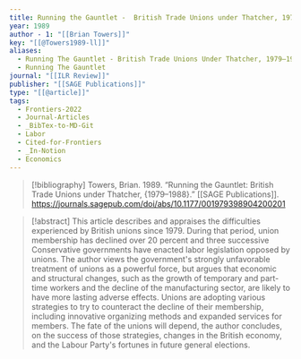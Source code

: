 ```yaml
---
title: Running the Gauntlet -  British Trade Unions under Thatcher, 1979–1988
year: 1989
author - 1: "[[Brian Towers]]"
key: "[[@Towers1989-ll]]"
aliases:
  - Running The Gauntlet - British Trade Unions Under Thatcher, 1979–1988
  - Running The Gauntlet
journal: "[[ILR Review]]"
publisher: "[[SAGE Publications]]"
type: "[[@article]]"
tags:
  - Frontiers-2022
  - Journal-Articles
  - _BibTex-to-MD-Git
  - Labor
  - Cited-for-Frontiers
  - _In-Notion
  - Economics
---
```


> [!bibliography]
> Towers, Brian. 1989. “Running the Gauntlet: British Trade Unions under Thatcher, {1979–1988}.” [[SAGE Publications]]. https://journals.sagepub.com/doi/abs/10.1177/001979398904200201

> [!abstract]
> This article describes and appraises the difficulties experienced by British unions since 1979. During that period, union membership has declined over 20 percent and three successive Conservative governments have enacted labor legislation opposed by unions. The author views the government's strongly unfavorable treatment of unions as a powerful force, but argues that economic and structural changes, such as the growth of temporary and part-time workers and the decline of the manufacturing sector, are likely to have more lasting adverse effects. Unions are adopting various strategies to try to counteract the decline of their membership, including innovative organizing methods and expanded services for members. The fate of the unions will depend, the author concludes, on the success of those strategies, changes in the British economy, and the Labour Party's fortunes in future general elections.